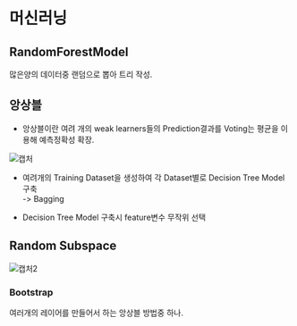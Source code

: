 # 머신러닝  

## RandomForestModel
  많은양의 데이터중 랜덤으로 뽑아 트리 작성.  

## 앙상블
* 앙상블이란 여려 개의 weak learners들의 Prediction결과를 Voting는 평균을 이용해 예측정확성 확장.  


![캡처](https://user-images.githubusercontent.com/54932560/70115632-af045b00-16a3-11ea-83c6-873e44eb76f7.PNG)

* 여려개의 Training Dataset을 생성하여 각 Dataset별로 Decision Tree Model 구축  
-> Bagging

* Decision Tree Model 구축시 feature변수 무작위 선택  


## Random Subspace
![캡처2](https://user-images.githubusercontent.com/54932560/70116020-d871b680-16a4-11ea-83b5-e0c35125763a.PNG)  

### Bootstrap
여러개의 레이어를 만들어서 하는 앙상블 방법중 하나.  

